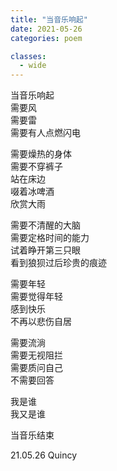 ```yaml
---
title: "当音乐响起"
date: 2021-05-26
categories: poem

classes:
  - wide
---
```


当音乐响起  
需要风  
需要雷  
需要有人点燃闪电  

需要燥热的身体   
需要不穿裤子  
站在床边  
啜着冰啤酒  
欣赏大雨  

需要不清醒的大脑  
需要定格时间的能力  
试着睁开第三只眼  
看到狼狈过后珍贵的痕迹  

需要年轻  
需要觉得年轻  
感到快乐  
不再以悲伤自居  

需要流淌  
需要无视阻拦  
需要质问自己   
不需要回答  

我是谁  
我又是谁  

当音乐结束  

21.05.26 Quincy
